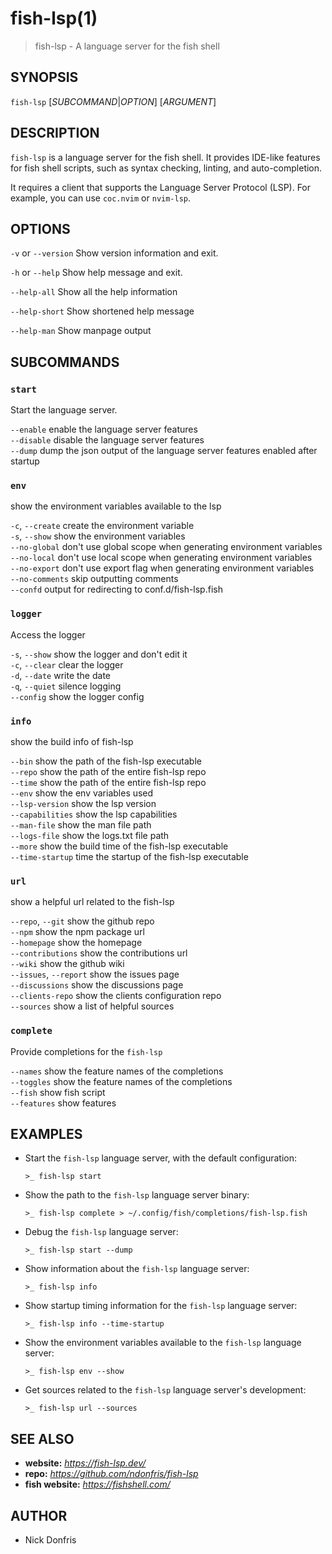 # fish-lsp(1)

> fish-lsp - A language server for the fish shell

## SYNOPSIS

`fish-lsp` [_SUBCOMMAND_|_OPTION_] [_ARGUMENT_]

## DESCRIPTION

`fish-lsp` is a language server for the fish shell. It provides IDE-like features for fish shell scripts, such as syntax checking, linting, and auto-completion.

It requires a client that supports the Language Server Protocol (LSP). For example, you can use `coc.nvim` or `nvim-lsp`.

## OPTIONS

`-v` or `--version`  Show version information and exit.

`-h` or  `--help`    Show help message and exit.

`--help-all`         Show all the help information

`--help-short`       Show shortened help message

`--help-man`         Show manpage output

## SUBCOMMANDS

### `start`

Start the language server.

  `--enable`    enable the language server features  
  `--disable`   disable the language server features  
  `--dump`    dump the json output of the language server features enabled after startup  

### `env`

show the environment variables available to the lsp

  `-c`, `--create`    create the environment variable  
  `-s`, `--show`      show the environment variables  
  `--no-global`     don't use global scope when generating environment variables  
  `--no-local`      don't use local scope when generating environment variables  
  `--no-export`     don't use export flag when generating environment variables  
  `--no-comments`   skip outputting comments  
  `--confd`         output for redirecting to conf.d/fish-lsp.fish  

### `logger`

Access the logger

  `-s`, `--show`    show the logger and don't edit it  
  `-c`, `--clear`   clear the logger  
  `-d`, `--date`    write the date  
  `-q`, `--quiet`   silence logging  
  `--config`      show the logger config  

### `info`

show the build info of fish-lsp

  `--bin`             show the path of the fish-lsp executable  
  `--repo`            show the path of the entire fish-lsp repo  
  `--time`            show the path of the entire fish-lsp repo  
  `--env`             show the env variables used  
  `--lsp-version`     show the lsp version  
  `--capabilities`    show the lsp capabilities  
  `--man-file`        show the man file path  
  `--logs-file`       show the logs.txt file path  
  `--more`            show the build time of the fish-lsp executable  
  `--time-startup`    time the startup of the fish-lsp executable  

### `url`

show a helpful url related to the fish-lsp

  `--repo`, `--git`        show the github repo  
  `--npm`                show the npm package url  
  `--homepage`           show the homepage  
  `--contributions`      show the contributions url  
  `--wiki`               show the github wiki  
  `--issues`, `--report`   show the issues page  
  `--discussions`        show the discussions page  
  `--clients-repo`       show the clients configuration repo  
  `--sources`            show a list of helpful sources  

### `complete`

Provide completions for the `fish-lsp`

  `--names`     show the feature names of the completions  
  `--toggles`   show the feature names of the completions  
  `--fish`      show fish script  
  `--features`  show features  

## EXAMPLES

- Start the `fish-lsp` language server, with the default configuration:

  ```fish
  >_ fish-lsp start
  ```

- Show the path to the `fish-lsp` language server binary:

  ```fish
  >_ fish-lsp complete > ~/.config/fish/completions/fish-lsp.fish
  ```

- Debug the `fish-lsp` language server:

  ```fish
  >_ fish-lsp start --dump
  ```

- Show information about the `fish-lsp` language server:

  ```fish
  >_ fish-lsp info 
  ```

- Show startup timing information for the `fish-lsp` language server:

  ```fish
  >_ fish-lsp info --time-startup
  ```

- Show the environment variables available to the `fish-lsp` language server:

  ```fish
  >_ fish-lsp env --show
  ```

- Get sources related to the `fish-lsp` language server's development:

  ```fish
  >_ fish-lsp url --sources
  ```

## SEE ALSO

- __website:__ _https://fish-lsp.dev/_
- __repo:__ _https://github.com/ndonfris/fish-lsp_
- __fish website:__ _https://fishshell.com/_

## AUTHOR

- Nick Donfris

